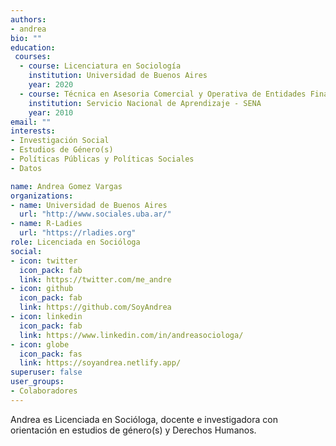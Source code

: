 ```yaml
---
authors:
- andrea
bio: ""
education:
 courses:
  - course: Licenciatura en Sociología
    institution: Universidad de Buenos Aires
    year: 2020
  - course: Técnica en Asesoria Comercial y Operativa de Entidades Financieras
    institution: Servicio Nacional de Aprendizaje - SENA
    year: 2010
email: ""
interests:
- Investigación Social
- Estudios de Género(s)
- Políticas Públicas y Políticas Sociales
- Datos

name: Andrea Gomez Vargas
organizations:
- name: Universidad de Buenos Aires  
  url: "http://www.sociales.uba.ar/"
- name: R-Ladies
  url: "https://rladies.org"
role: Licenciada en Socióloga 
social:
- icon: twitter
  icon_pack: fab
  link: https://twitter.com/me_andre
- icon: github
  icon_pack: fab
  link: https://github.com/SoyAndrea
- icon: linkedin
  icon_pack: fab
  link: https://www.linkedin.com/in/andreasociologa/
- icon: globe
  icon_pack: fas
  link: https://soyandrea.netlify.app/
superuser: false
user_groups:
- Colaboradores
---
```


Andrea es Licenciada en Socióloga, docente e investigadora con orientación en estudios de género(s) y Derechos Humanos. 